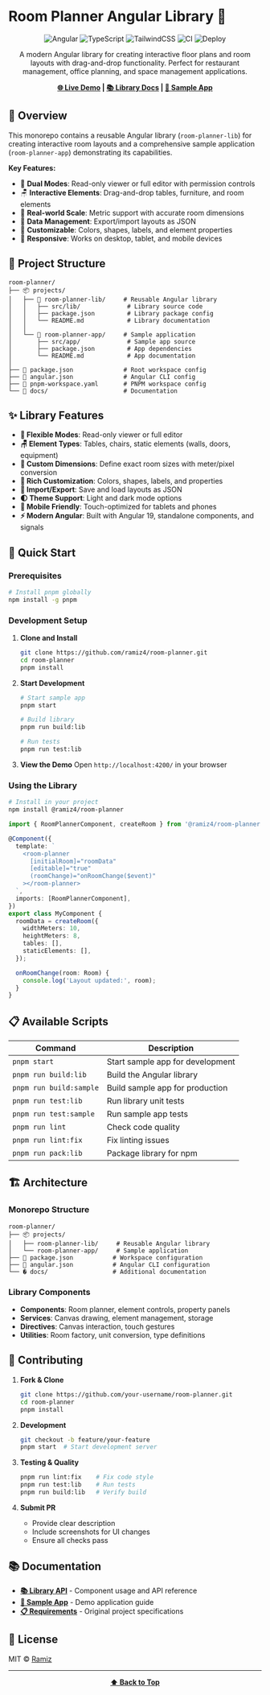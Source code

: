 # Room Planner Angular Library 📐

<div align="center">

![Angular](https://img.shields.io/badge/Angular-19.2-red?style=flat-square&logo=angular)
![TypeScript](https://img.shields.io/badge/TypeScript-5.7-blue?style=flat-square&logo=typescript)
![TailwindCSS](https://img.shields.io/badge/TailwindCSS-4.1-blue?style=flat-square&logo=tailwindcss)
![CI](https://github.com/ramiz4/room-planner/workflows/CI/badge.svg)
![Deploy](https://github.com/ramiz4/room-planner/workflows/Deploy%20Sample%20App%20to%20GitHub%20Pages/badge.svg)

A modern Angular library for creating interactive floor plans and room layouts with drag-and-drop functionality. Perfect for restaurant management, office planning, and space management applications.

**[🌐 Live Demo](https://ramiz4.github.io/room-planner/) | [📚 Library Docs](projects/room-planner-lib/README.md) | [🎯 Sample App](projects/room-planner-app/README.md)**

</div>

## 🌟 Overview

This monorepo contains a reusable Angular library (`room-planner-lib`) for creating interactive room layouts and a comprehensive sample application (`room-planner-app`) demonstrating its capabilities.

**Key Features:**

- 🎯 **Dual Modes**: Read-only viewer or full editor with permission controls
- 🪑 **Interactive Elements**: Drag-and-drop tables, furniture, and room elements
- 📐 **Real-world Scale**: Metric support with accurate room dimensions
- 💾 **Data Management**: Export/import layouts as JSON
- 🎨 **Customizable**: Colors, shapes, labels, and element properties
- 📱 **Responsive**: Works on desktop, tablet, and mobile devices

## 📁 Project Structure

```
room-planner/
├── 📦 projects/
│   ├── 🔧 room-planner-lib/     # Reusable Angular library
│   │   ├── src/lib/             # Library source code
│   │   ├── package.json         # Library package config
│   │   └── README.md            # Library documentation
│   │
│   └── 🎯 room-planner-app/     # Sample application
│       ├── src/app/             # Sample app source
│       ├── package.json         # App dependencies
│       └── README.md            # App documentation
│
├── 📄 package.json              # Root workspace config
├── 📄 angular.json              # Angular CLI config
├── 📄 pnpm-workspace.yaml       # PNPM workspace config
└── 📖 docs/                     # Documentation
```

## ✨ Library Features

- **🎯 Flexible Modes**: Read-only viewer or full editor
- **🪑 Element Types**: Tables, chairs, static elements (walls, doors, equipment)
- **📐 Custom Dimensions**: Define exact room sizes with meter/pixel conversion
- **🎨 Rich Customization**: Colors, shapes, labels, and properties
- **💾 Import/Export**: Save and load layouts as JSON
- **🌓 Theme Support**: Light and dark mode options
- **📱 Mobile Friendly**: Touch-optimized for tablets and phones
- **⚡ Modern Angular**: Built with Angular 19, standalone components, and signals

## 🚀 Quick Start

### Prerequisites

```bash
# Install pnpm globally
npm install -g pnpm
```

### Development Setup

1. **Clone and Install**

   ```bash
   git clone https://github.com/ramiz4/room-planner.git
   cd room-planner
   pnpm install
   ```

2. **Start Development**

   ```bash
   # Start sample app
   pnpm start

   # Build library
   pnpm run build:lib

   # Run tests
   pnpm run test:lib
   ```

3. **View the Demo**
   Open `http://localhost:4200/` in your browser

### Using the Library

```bash
# Install in your project
npm install @ramiz4/room-planner
```

```typescript
import { RoomPlannerComponent, createRoom } from '@ramiz4/room-planner';

@Component({
  template: `
    <room-planner
      [initialRoom]="roomData"
      [editable]="true"
      (roomChange)="onRoomChange($event)"
    ></room-planner>
  `,
  imports: [RoomPlannerComponent],
})
export class MyComponent {
  roomData = createRoom({
    widthMeters: 10,
    heightMeters: 8,
    tables: [],
    staticElements: [],
  });

  onRoomChange(room: Room) {
    console.log('Layout updated:', room);
  }
}
```

## 📋 Available Scripts

| Command                 | Description                      |
| ----------------------- | -------------------------------- |
| `pnpm start`            | Start sample app for development |
| `pnpm run build:lib`    | Build the Angular library        |
| `pnpm run build:sample` | Build sample app for production  |
| `pnpm run test:lib`     | Run library unit tests           |
| `pnpm run test:sample`  | Run sample app tests             |
| `pnpm run lint`         | Check code quality               |
| `pnpm run lint:fix`     | Fix linting issues               |
| `pnpm run pack:lib`     | Package library for npm          |

## 🏗️ Architecture

### Monorepo Structure

```
room-planner/
├── 📦 projects/
│   ├── room-planner-lib/     # Reusable Angular library
│   └── room-planner-app/     # Sample application
├── 📄 package.json           # Workspace configuration
├── 📄 angular.json           # Angular CLI configuration
└── � docs/                  # Additional documentation
```

### Library Components

- **Components**: Room planner, element controls, property panels
- **Services**: Canvas drawing, element management, storage
- **Directives**: Canvas interaction, touch gestures
- **Utilities**: Room factory, unit conversion, type definitions

## 🤝 Contributing

1. **Fork & Clone**

   ```bash
   git clone https://github.com/your-username/room-planner.git
   cd room-planner
   pnpm install
   ```

2. **Development**

   ```bash
   git checkout -b feature/your-feature
   pnpm start  # Start development server
   ```

3. **Testing & Quality**

   ```bash
   pnpm run lint:fix    # Fix code style
   pnpm run test:lib    # Run tests
   pnpm run build:lib   # Verify build
   ```

4. **Submit PR**
   - Provide clear description
   - Include screenshots for UI changes
   - Ensure all checks pass

## 📚 Documentation

- **[📚 Library API](projects/room-planner-lib/README.md)** - Component usage and API reference
- **[🎯 Sample App](projects/room-planner-app/README.md)** - Demo application guide
- **[📋 Requirements](docs/PRD.md)** - Original project specifications

## 📄 License

MIT © [Ramiz](https://github.com/ramiz4)

---

<div align="center">

**[⬆ Back to Top](#room-planner-angular-library-)**

</div>
